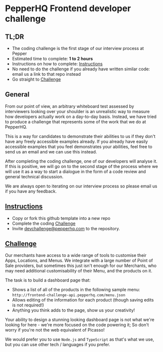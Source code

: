 # PepperHQ Frontend developer challenge

## TL;DR
* The coding challenge is the first stage of our interview process at Pepper
* Estimated time to complete: **1 to 2 hours**
* Instructions on how to complete: [Instructions](#instructions)
* No need to do the challenge if you already have written similar code: email us a link to that repo instead
* Go straight to [Challenge](#challenge)

## General
From our point of view, an arbitrary whiteboard test assessed by interviewers looking over your shoulder is an unrealistic way to measure how developers actually work on a day-to-day basis. Instead, we have tried to produce a challenge that represents some of the work that we do at PepperHQ.

This is a way for candidates to demonstrate their abilities to us if they don't have any freely accessible examples already. If you already have easily accessible examples that you feel demonstrates your abilities, feel free to send us an email and we can use this instead. 

After completing the coding challenge, one of our developers will analyse it. If this is positive, we will go on to the second stage of the process where we will use it as a way to start a dialogue in the form of a code review and general technical discussion.

We are always open to iterating on our interview process so please email us if you have any feedback.

## [Instructions](#instructions)

* Copy or fork this github template into a new repo
* Complete the coding [Challenge](#challenge)
* Invite devchallenge@pepperhq.com to the repository.

## [Challenge](#challenge)

Our merchants have access to a wide range of tools to customise their Apps, Locations, and Menus. We integrate with a large number of Point of Sale providers, but sometimes this just isn't enough for our Merchants, who may need additional customisability of their Menu, and the products on it.

The task is to build a dashboard page that:
* Shows a list of all of the products in the following sample menu: `http://frontend-challenge-api.pepperhq.com/menu.json`
* Allows editing of the information for each product (though saving edits is not required!)
* Anything you think adds to the page, show us your creativity!

Your ability to design a stunning looking dashboard page is not what we're looking for here - we're more focused on the code powering it; So don't worry if you're not the web equivalent of Picasso!

We would prefer you to use `Node.js` and `TypeScript` as that's what we use, but you can use other tech / languages if you prefer.


